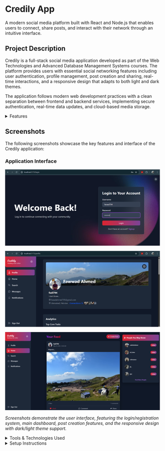 # Credily App

A modern social media platform built with React and Node.js that enables users to connect, share posts, and interact with their network through an intuitive interface.

## Project Description

Credily is a full-stack social media application developed as part of the Web Technologies and Advanced Database Management Systems courses. The platform provides users with essential social networking features including user authentication, profile management, post creation and sharing, real-time interactions, and a responsive design that adapts to both light and dark themes.

The application follows modern web development practices with a clean separation between frontend and backend services, implementing secure authentication, real-time data updates, and cloud-based media storage.

<details>
<summary>Features</summary>

## Features

- **User Authentication & Registration**

  - Secure signup with username and phone number validation
  - Real-time availability checking for usernames and phone numbers
  - JWT-based authentication system
  - Password encryption using bcrypt

- **Profile Management**

  - Customizable user profiles with profile picture upload
  - Additional user information collection
  - Profile editing capabilities

- **Post Management**

  - Create and share posts with text content
  - Image upload support via Cloudinary integration
  - Post interaction features (likes, comments)
  - Real-time post updates

- **User Interface**

  - Responsive design for mobile and desktop
  - Dark/Light theme toggle
  - Modern glass-morphism design elements
  - Intuitive navigation system

- **Advanced Features**
  - Sentiment analysis integration using Google Cloud services
  - Real-time data validation
  - Debounced API calls for optimal performance
  - Cloud-based media storage

</details>

## Screenshots

The following screenshots showcase the key features and interface of the Credily application:

### Application Interface

![Screenshot 1](screenshots/Screenshot%202025-07-08%20161650.png)

![Screenshot 2](screenshots/Screenshot%202025-07-08%20161629.png)

![Screenshot 3](screenshots/Screenshot%202025-07-08%20161840.png)

_Screenshots demonstrate the user interface, featuring the login/registration system, main dashboard, post creation features, and the responsive design with dark/light theme support._

<details>
<summary>Tools & Technologies Used</summary>

### Frontend

- **React 18** - Modern JavaScript library for building user interfaces
- **Vite** - Fast build tool and development server
- **React Router DOM** - Client-side routing
- **Tailwind CSS** - Utility-first CSS framework
- **JavaScript (ES6+)** - Modern JavaScript features

### Backend

- **Node.js** - JavaScript runtime environment
- **Express.js** - Web application framework
- **MongoDB** - NoSQL database
- **Mongoose** - MongoDB object modeling
- **JWT** - JSON Web Tokens for authentication
- **bcrypt** - Password hashing library
- **Multer** - File upload middleware

### Cloud Services & APIs

- **MongoDB Atlas** - Cloud database service
- **Cloudinary** - Cloud-based image and video management
- **Google Cloud** - Sentiment analysis services

### Development Tools

- **npm** - Package manager
- **dotenv** - Environment variable management
- **CORS** - Cross-origin resource sharing
- **Nodemon** - Development server auto-restart

### Database Design

- **MongoDB Collections** - Users, Posts, Comments, Interactions
- **Indexing** - Optimized query performance
- **Data Validation** - Schema validation and constraints

</details>

<details>
<summary>Setup Instructions</summary>

## Project Structure

- `frontend/` - React frontend built with Vite
- `backend/` - Node.js backend

### Root Directory Setup

1. First, install dependencies in the root directory:
   ```
   npm install
   ```
   This will set up the necessary packages for the project root.

### Frontend Setup

1. Navigate to the frontend directory and install dependencies:
   ```
   cd frontend
   npm install
   ```
2. Create a `.env` file with your API port:
   ```
   VITE_API_PORT=5000  # or 4000 based on your preference
   ```
3. Start the development server:
   ```
   npm run dev
   ```

### Backend Setup

1. Navigate to the backend directory and install dependencies:
   ```
   cd backend
   npm install
   ```
2. Create a `.env` file with:

   ```
   PORT=5000  # or 4000 based on your preference
   MONGODB_URI=your_connection_string_from_table_below
   JWT_SECRET=your_jwt_secret
   NODE_ENV=development

   # Cloudinary credentials (required for image uploads)
   # Create an account at cloudinary.com and get these from your dashboard
   CLOUDINARY_CLOUD_NAME=ds6xri71k
   CLOUDINARY_API_KEY=632696559246236
   CLOUDINARY_API_SECRET=PaT4mWgag51BgW_dpK835_W8Fhc   # Google Cloud credentials for sentiment analysis
   GOOGLE_APPLICATION_CREDENTIALS=./config/google-credentials.json
   USE_REAL_SENTIMENT=true
   ```

   > **Note:** The Cloudinary variables are essential for profile picture uploads and other media storage features. Create a free account at [cloudinary.com](https://cloudinary.com) to get your credentials.

3. **Google Cloud Setup:** You need to add the `google-credentials.json` file in the `backend/config` directory. This file contains the credentials for Google Cloud services used for sentiment analysis.

   If you don't add this file, sentiment analysis features will not work correctly.

4. Start the backend server:
   ```
   npm run dev
   ```
5. To test your database connection:
   ```
   node test-db-connection.js
   ```

### Supporting Different Port Configurations

Some team members use port 4000, while others use port 5000. To avoid code conflicts:

1. Use the environment variables in both frontend and backend as shown above
2. Keep `.env` files in your `.gitignore` to avoid committing personal configurations

### MongoDB Atlas Connection

Find your connection string from the list below:

| Team Member            | Connection String                                                                                                         |
| ---------------------- | ------------------------------------------------------------------------------------------------------------------------- |
| Jahanzeb Babar         | `mongodb+srv://mbabarbscs23seecs:4231@cluster0.2wkplzo.mongodb.net/Credily?retryWrites=true&w=majority&appName=Cluster0`  |
| Shaheer Saleh          | `mongodb+srv://msalehbscs23seecs:4231@cluster0.2wkplzo.mongodb.net/Credily?retryWrites=true&w=majority&appName=Cluster0`  |
| Roshan Jalil           | `mongodb+srv://rjalilbscs23seecs:4231@cluster0.2wkplzo.mongodb.net/Credily?retryWrites=true&w=majority&appName=Cluster0`  |
| Syed Fawwad Ahmed      | `mongodb+srv://sfahmedbscs23seecs:4231@cluster0.2wkplzo.mongodb.net/Credily?retryWrites=true&w=majority&appName=Cluster0` |
| Syed Ali Hassan Jaffri | `mongodb+srv://sjaffribscs23seecs:4231@cluster0.2wkplzo.mongodb.net/Credily?retryWrites=true&w=majority&appName=Cluster0` |

### Troubleshooting Connection Issues

- Verify you're using the correct connection string
- Check your internet connection
- Confirm MongoDB Atlas service is running
- For persistent issues, contact Fawwad

> Note: The MongoDB cluster allows connections from any IP address (0.0.0.0/0). For production, we should implement more restrictive access controls.

</details>

